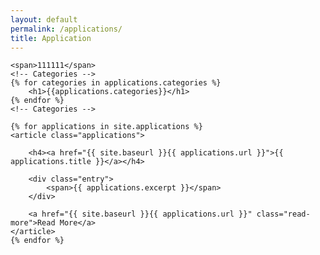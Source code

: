 ```yaml
---
layout: default
permalink: /applications/
title: Application
---
```


<div class="posts font-small">

    <span>111111</span>
    <!-- Categories -->
    {% for categories in applications.categories %}
        <h1>{{applications.categories}}</h1>
    {% endfor %}
    <!-- Categories -->

    {% for applications in site.applications %}
    <article class="applications">

        <h4><a href="{{ site.baseurl }}{{ applications.url }}">{{ applications.title }}</a></h4>

        <div class="entry">
            <span>{{ applications.excerpt }}</span>
        </div>

        <a href="{{ site.baseurl }}{{ applications.url }}" class="read-more">Read More</a>
    </article>
    {% endfor %}
</div>
